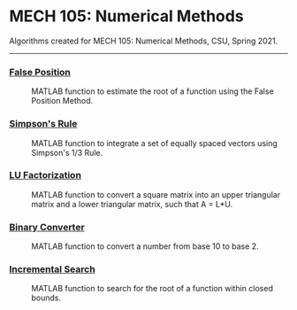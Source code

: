 # MECH 105: Numerical Methods
Algorithms created for MECH 105: Numerical Methods, CSU, Spring 2021.

***

### [False Position](https://github.com/katie-plese/MECH-105/tree/main/False%20Position)
<dl>
<dd>MATLAB function to estimate the root of a function using the False Position Method.</dd>
</dl>

### [Simpson's Rule](https://github.com/katie-plese/MECH-105/tree/main/Simpson's%20Rule)
<dl>
<dd>MATLAB function to integrate a set of equally spaced vectors using Simpson's 1/3 Rule.</dd>
</dl>

### [LU Factorization](https://github.com/katie-plese/MECH-105/tree/main/LU%20Factorization)
<dl>
<dd>MATLAB function to convert a square matrix into an upper triangular matrix and a lower triangular matrix, such that A = L*U.</dd>
</dl>

### [Binary Converter](https://github.com/katie-plese/MECH-105/tree/main/Binary%20Converter)
<dl>
<dd>MATLAB function to convert a number from base 10 to base 2.</dd>
</dl>

### [Incremental Search](github.com/katie-plese/MECH-105)
<dl>
<dd>MATLAB function to search for the root of a function within closed bounds.</dd>
</dl>
